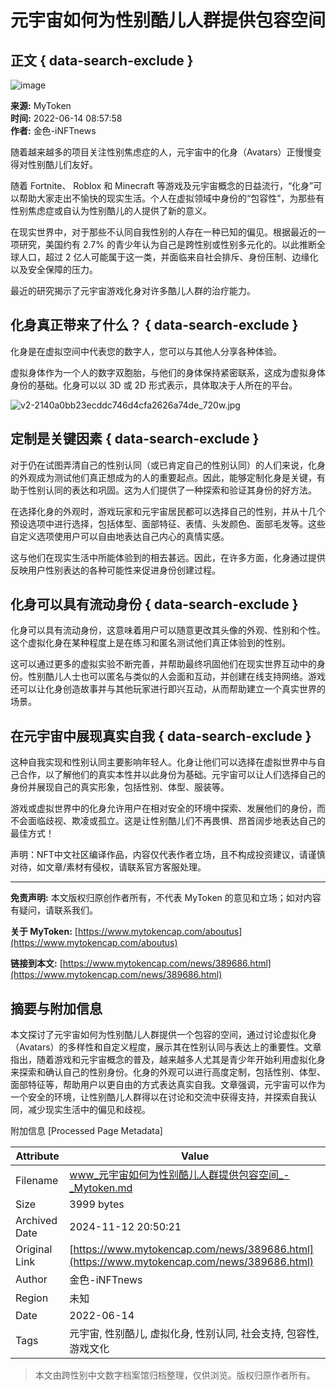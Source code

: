 # 元宇宙如何为性别酷儿人群提供包容空间

## 正文 { data-search-exclude }


![image](https://cdn.mytoken.org/out/a4ebea9777706b0b938fe195e1238ec1)

**来源:** MyToken  
**时间:** 2022-06-14 08:57:58  
**作者:** 金色-iNFTnews

随着越来越多的项目关注性别焦虑症的人，元宇宙中的化身（Avatars）正慢慢变得对性别酷儿们友好。

随着 Fortnite、 Roblox 和 Minecraft 等游戏及元宇宙概念的日益流行，“化身”可以帮助大家走出不愉快的现实生活。个人在虚拟领域中身份的“包容性”，为那些有性别焦虑症或自认为性别酷儿的人提供了新的意义。

在现实世界中，对于那些不认同自我性别的人存在一种已知的偏见。根据最近的一项研究，美国约有 2.7% 的青少年认为自己是跨性别或性别多元化的。以此推断全球人口，超过 2 亿人可能属于这一类，并面临来自社会排斥、身份压制、边缘化以及安全保障的压力。

最近的研究揭示了元宇宙游戏化身对许多酷儿人群的治疗能力。

## 化身真正带来了什么？ { data-search-exclude }

化身是在虚拟空间中代表您的数字人，您可以与其他人分享各种体验。

虚拟身体作为一个人的数字双胞胎，与他们的身体保持紧密联系，这成为虚拟身体身份的基础。化身可以以 3D 或 2D 形式表示，具体取决于人所在的平台。

![v2-2140a0bb23ecddc746d4cfa2626a74de_720w.jpg](https://cdn.mytoken.org/out/d4cca05a33bb331008f4a7ffec1df3cc)

## 定制是关键因素 { data-search-exclude }

对于仍在试图弄清自己的性别认同（或已肯定自己的性别认同）的人们来说，化身的外观成为测试他们真正想成为的人的重要起点。因此，能够定制化身是关键，有助于性别认同的表达和巩固。这为人们提供了一种探索和验证其身份的好方法。

在选择化身的外观时，游戏玩家和元宇宙居民都可以选择自己的性别，并从十几个预设选项中进行选择，包括体型、面部特征、表情、头发颜色、面部毛发等。这些自定义选项使用户可以自由地表达自己内心的真情实感。

这与他们在现实生活中所能体验到的相去甚远。因此，在许多方面，化身通过提供反映用户性别表达的各种可能性来促进身份创建过程。

## 化身可以具有流动身份 { data-search-exclude }

化身可以具有流动身份，这意味着用户可以随意更改其头像的外观、性别和个性。这个虚拟化身在某种程度上是在练习和匿名测试他们真正体验到的性别。

这可以通过更多的虚拟实验不断完善，并帮助最终巩固他们在现实世界互动中的身份。性别酷儿人士也可以匿名与类似的人会面和互动，并创建在线支持网络。游戏还可以让化身创造故事并与其他玩家进行即兴互动，从而帮助建立一个真实世界的场景。

## 在元宇宙中展现真实自我 { data-search-exclude }

这种自我实现和性别认同主要影响年轻人。化身让他们可以选择在虚拟世界中与自己合作，以了解他们的真实本性并以此身份为基础。元宇宙可以让人们选择自己的身份并展现自己的真实形象，包括性别、体型、服装等。

游戏或虚拟世界中的化身允许用户在相对安全的环境中探索、发展他们的身份，而不会面临歧视、欺凌或孤立。这是让性别酷儿们不再畏惧、昂首阔步地表达自己的最佳方式！

声明：NFT中文社区编译作品，内容仅代表作者立场，且不构成投资建议，请谨慎对待，如文章/素材有侵权，请联系官方客服处理。

---

**免责声明:** 本文版权归原创作者所有，不代表 MyToken 的意见和立场；如对内容有疑问，请联系我们。

**关于 MyToken:** [https://www.mytokencap.com/aboutus](https://www.mytokencap.com/aboutus)

**链接到本文:** [https://www.mytokencap.com/news/389686.html](https://www.mytokencap.com/news/389686.html)

## 摘要与附加信息

<!-- tcd_abstract -->
本文探讨了元宇宙如何为性别酷儿人群提供一个包容的空间，通过讨论虚拟化身（Avatars）的多样性和自定义程度，展示其在性别认同与表达上的重要性。文章指出，随着游戏和元宇宙概念的普及，越来越多人尤其是青少年开始利用虚拟化身来探索和确认自己的性别身份。化身的外观可以进行高度定制，包括性别、体型、面部特征等，帮助用户以更自由的方式表达真实自我。文章强调，元宇宙可以作为一个安全的环境，让性别酷儿人群得以在讨论和交流中获得支持，并探索自我认同，减少现实生活中的偏见和歧视。
<!-- tcd_abstract_end -->

附加信息 [Processed Page Metadata]

| Attribute       | Value                                  |
|-----------------|----------------------------------------|
| Filename        | www_元宇宙如何为性别酷儿人群提供包容空间_-_Mytoken.md                             |
| Size            | 3999 bytes                           |
| Archived Date   | 2024-11-12 20:50:21                             |
| Original Link   | [https://www.mytokencap.com/news/389686.html](https://www.mytokencap.com/news/389686.html)                       |
| Author          | 金色-iNFTnews                               |
| Region          | 未知                               |
| Date            | 2022-06-14                                 |
| Tags            | 元宇宙, 性别酷儿, 虚拟化身, 性别认同, 社会支持, 包容性, 游戏文化                                 |
>
> 本文由跨性别中文数字档案馆归档整理，仅供浏览。版权归原作者所有。
>